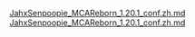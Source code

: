 [JahxSenpoopie_MCAReborn_1.20.1_conf.zh.md](./JahxSenpoopie_MCAReborn_1.20.1_guide.zh.md ':include')
[JahxSenpoopie_MCAReborn_1.20.1_conf.zh.md](./JahxSenpoopie_MCAReborn_1.20.1_conf.zh.md ':include')
